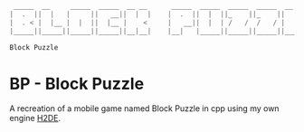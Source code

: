 ```cpp
 _____  __     _____  _____  __ __      _____  _____  _____  _____  __     _____
|  .  ||  |   |     ||   __||  |  |    |  .  ||  |  ||_    ||_    ||  |   |   __|
|  . < |  |__ |  |  ||  |__ |    <     |   __||  |  | /   /  /   / |  |__ |   __|
|_____||_____||_____||_____||__|__|    |__|   |_____||_____||_____||_____||_____|

Block Puzzle
```

# BP - Block Puzzle
A recreation of a mobile game named Block Puzzle in cpp using my own engine [H2DE](https://github.com/Hydrened/H2DE/tree/main).

